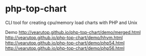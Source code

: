 # php-top-chart
CLI tool for creating cpu/memory load charts with PHP and Unix


Demo
http://vearutop.github.io/php-top-chart/demo/merged.html
http://vearutop.github.io/php-top-chart/demo/hhvm.html
http://vearutop.github.io/php-top-chart/demo/php54.html
http://vearutop.github.io/php-top-chart/demo/php56.html
